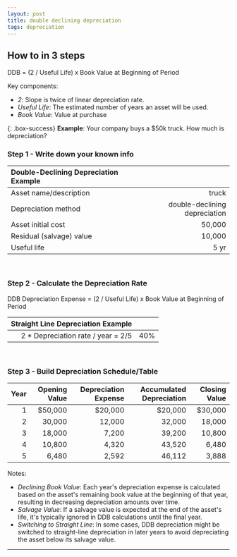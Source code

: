 ```yaml
---
layout: post
title: double declining depreciation
tags: depreciation
---
```


## How to in 3 steps

DDB = (2 / Useful Life) x Book Value at Beginning of Period

Key components:

- *2*: Slope is twice of linear depreciation rate.
- *Useful Life*: The estimated number of years an asset will be used.
- *Book Value*: Value at purchase

{: .box-success}
**Example**: Your company buys a $50k truck. How much is depreciation?

### Step 1 - Write down your known info

| Double-Declining Depreciation Example ||
| :--- |-----: |
| Asset name/description | truck |
| Depreciation method | double-declining depreciation   |
| Asset initial cost | 50,000 |
| Residual (salvage) value | 10,000 |
| Useful life | 5 yr |

<br>

### Step 2 - Calculate the Depreciation Rate

DDB Depreciation Expense = (2 / Useful Life) x Book Value at Beginning of Period

| Straight Line Depreciation Example ||
|---:|-----:|
| 2 * Depreciation rate / year = 2/5 | 40% |

<br>

### Step 3 - Build Depreciation Schedule/Table

| Year | Opening Value | Depreciation Expense | Accumulated Depreciation | Closing Value |
|---:|--------:|--------:|--------:|--------:|
| 1  | $50,000 | $20,000 | $20,000 | $30,000 |
| 2  |  30,000 |  12,000 |  32,000 |  18,000 |
| 3  |  18,000 |   7,200 |  39,200 |  10,800 |
| 4  |  10,800 |   4,320 |  43,520 |   6,480 |
| 5  |   6,480 |   2,592 |  46,112 |   3,888 |

Notes:

- *Declining Book Value*: Each year's depreciation expense is calculated based on the asset's remaining book value at the beginning of that year, resulting in decreasing depreciation amounts over time.
- *Salvage Value*: If a salvage value is expected at the end of the asset's life, it's typically ignored in DDB calculations until the final year.
- *Switching to Straight Line*: In some cases, DDB depreciation might be switched to straight-line depreciation in later years to avoid depreciating the asset below its salvage value.

---
